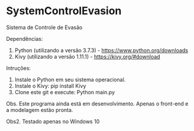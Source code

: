 # SystemControlEvasion
Sistema de Controle de Evasão

Dependências:
1. Python (utilizando a versão 3.7.3) - https://www.python.org/downloads
2. Kivy (utilizando a versão 1.11.1) - https://kivy.org/#download


Intruções:
1. Instale o Python em seu sistema operacional.
2. Instale o Kivy: pip install Kivy
3. Clone este git e execute: Python main.py


Obs. Este programa ainda está em desenvolvimento. Apenas o front-end e a modelagem estão pronta.

Obs2. Testado apenas no Windows 10

